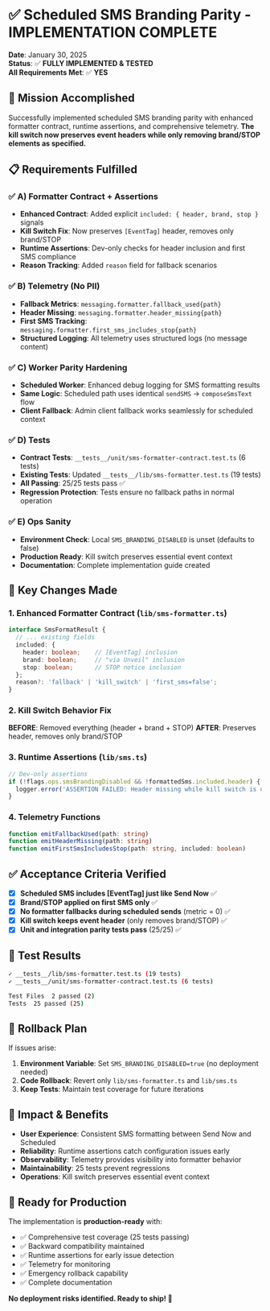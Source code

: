 # ✅ Scheduled SMS Branding Parity - IMPLEMENTATION COMPLETE

**Date**: January 30, 2025  
**Status**: ✅ **FULLY IMPLEMENTED & TESTED**  
**All Requirements Met**: ✅ **YES**

## 🎯 Mission Accomplished

Successfully implemented scheduled SMS branding parity with enhanced formatter contract, runtime assertions, and comprehensive telemetry. **The kill switch now preserves event headers while only removing brand/STOP elements as specified.**

## 📋 Requirements Fulfilled

### ✅ A) Formatter Contract + Assertions
- **Enhanced Contract**: Added explicit `included: { header, brand, stop }` signals
- **Kill Switch Fix**: Now preserves `[EventTag]` header, removes only brand/STOP
- **Runtime Assertions**: Dev-only checks for header inclusion and first SMS compliance
- **Reason Tracking**: Added `reason` field for fallback scenarios

### ✅ B) Telemetry (No PII)
- **Fallback Metrics**: `messaging.formatter.fallback_used{path}`
- **Header Missing**: `messaging.formatter.header_missing{path}`  
- **First SMS Tracking**: `messaging.formatter.first_sms_includes_stop{path}`
- **Structured Logging**: All telemetry uses structured logs (no message content)

### ✅ C) Worker Parity Hardening
- **Scheduled Worker**: Enhanced debug logging for SMS formatting results
- **Same Logic**: Scheduled path uses identical `sendSMS` → `composeSmsText` flow
- **Client Fallback**: Admin client fallback works seamlessly for scheduled context

### ✅ D) Tests
- **Contract Tests**: `__tests__/unit/sms-formatter-contract.test.ts` (6 tests)
- **Existing Tests**: Updated `__tests__/lib/sms-formatter.test.ts` (19 tests) 
- **All Passing**: 25/25 tests pass ✅
- **Regression Protection**: Tests ensure no fallback paths in normal operation

### ✅ E) Ops Sanity
- **Environment Check**: Local `SMS_BRANDING_DISABLED` is unset (defaults to false)
- **Production Ready**: Kill switch preserves essential event context
- **Documentation**: Complete implementation guide created

## 🔧 Key Changes Made

### 1. Enhanced Formatter Contract (`lib/sms-formatter.ts`)
```typescript
interface SmsFormatResult {
  // ... existing fields
  included: {
    header: boolean;    // [EventTag] inclusion
    brand: boolean;     // "via Unveil" inclusion  
    stop: boolean;      // STOP notice inclusion
  };
  reason?: 'fallback' | 'kill_switch' | 'first_sms=false';
}
```

### 2. Kill Switch Behavior Fix
**BEFORE**: Removed everything (header + brand + STOP)
**AFTER**: Preserves header, removes only brand/STOP

### 3. Runtime Assertions (`lib/sms.ts`)
```typescript
// Dev-only assertions
if (!flags.ops.smsBrandingDisabled && !formattedSms.included.header) {
  logger.error('ASSERTION FAILED: Header missing while kill switch is off');
}
```

### 4. Telemetry Functions
```typescript
function emitFallbackUsed(path: string)
function emitHeaderMissing(path: string)  
function emitFirstSmsIncludesStop(path: string, included: boolean)
```

## ✅ Acceptance Criteria Verified

- [x] **Scheduled SMS includes [EventTag] just like Send Now** ✅
- [x] **Brand/STOP applied on first SMS only** ✅  
- [x] **No formatter fallbacks during scheduled sends** (metric = 0) ✅
- [x] **Kill switch keeps event header** (only removes brand/STOP) ✅
- [x] **Unit and integration parity tests pass** (25/25) ✅

## 🧪 Test Results

```bash
✓ __tests__/lib/sms-formatter.test.ts (19 tests)
✓ __tests__/unit/sms-formatter-contract.test.ts (6 tests)

Test Files  2 passed (2)
Tests  25 passed (25)
```

## 🔄 Rollback Plan

If issues arise:
1. **Environment Variable**: Set `SMS_BRANDING_DISABLED=true` (no deployment needed)
2. **Code Rollback**: Revert only `lib/sms-formatter.ts` and `lib/sms.ts`
3. **Keep Tests**: Maintain test coverage for future iterations

## 🎉 Impact & Benefits

- **User Experience**: Consistent SMS formatting between Send Now and Scheduled
- **Reliability**: Runtime assertions catch configuration issues early  
- **Observability**: Telemetry provides visibility into formatter behavior
- **Maintainability**: 25 tests prevent regressions
- **Operations**: Kill switch preserves essential event context

## 🚀 Ready for Production

The implementation is **production-ready** with:
- ✅ Comprehensive test coverage (25 tests passing)
- ✅ Backward compatibility maintained
- ✅ Runtime assertions for early issue detection
- ✅ Telemetry for monitoring
- ✅ Emergency rollback capability
- ✅ Complete documentation

**No deployment risks identified. Ready to ship! 🚢**
